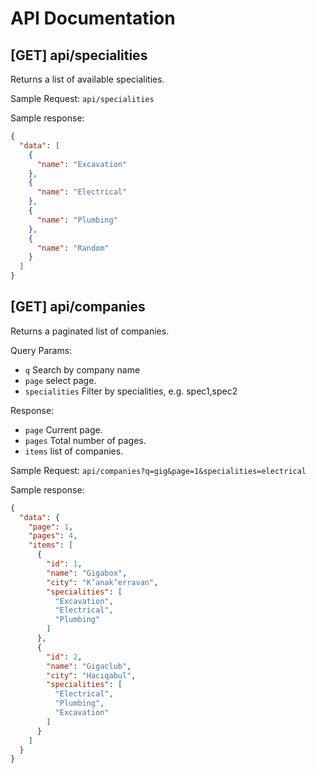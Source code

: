 # API Documentation

## [GET] api/specialities

Returns a list of available specialities.

Sample Request:
`api/specialities`

Sample response:

```json
{
  "data": [
    {
      "name": "Excavation"
    },
    {
      "name": "Electrical"
    },
    {
      "name": "Plumbing"
    },
    {
      "name": "Random"
    }
  ]
}
```

## [GET] api/companies

Returns a paginated list of companies.

Query Params:

- `q` Search by company name
- `page` select page.
- `specialities` Filter by specialities, e.g. spec1,spec2

Response:

- `page` Current page.
- `pages` Total number of pages.
- `items` list of companies.

Sample Request:
`api/companies?q=gig&page=1&specialities=electrical`

Sample response:

```json
{
  "data": {
    "page": 1,
    "pages": 4,
    "items": [
      {
        "id": 1,
        "name": "Gigabox",
        "city": "K’anak’erravan",
        "specialities": [
          "Excavation",
          "Electrical",
          "Plumbing"
        ]
      },
      {
        "id": 2,
        "name": "Gigaclub",
        "city": "Hacıqabul",
        "specialities": [
          "Electrical",
          "Plumbing",
          "Excavation"
        ]
      }
    ]
  }
}
```
